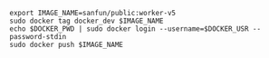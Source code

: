 

    export IMAGE_NAME=sanfun/public:worker-v5
    sudo docker tag docker_dev $IMAGE_NAME
    echo $DOCKER_PWD | sudo docker login --username=$DOCKER_USR --password-stdin
    sudo docker push $IMAGE_NAME

